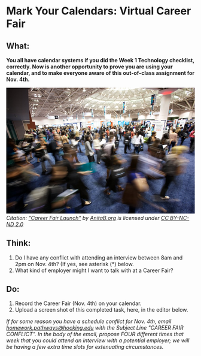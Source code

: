 # Mark Your Calendars: Virtual Career Fair

## What:

**You all have calendar systems if you did the Week 1 Technology checklist, correctly. Now is another opportunity to prove you are using your calendar, and to make everyone aware of this out-of-class assignment for Nov. 4th.**

![Mark Your Calendars: Virtual Career Fair Graphic](/Week%20Four%20-%20Nailing%20the%20Career%20Fair\After%20Class\Mark%20Your%20Calendars%20-%20Virtual%20Career%20Fair%20Graphic.jpg)
*Citation: ["Career Fair Launch"](https://www.flickr.com/photos/24640493@N06/10173095625) by [AnitaB.org](https://www.flickr.com/photos/24640493@N06) is licensed under [CC BY-NC-ND 2.0](https://creativecommons.org/licenses/by-nc-nd/2.0/?ref=ccsearch&atype=rich)*

## Think:

1. Do I have any conflict with attending an interview between 8am and 2pm on Nov. 4th? (If yes, see asterisk (*) below.
2. What kind of employer might I want to talk with at a Career Fair?

## Do:

1. Record the Career Fair (Nov. 4th) on your calendar.
2. Upload a screen shot of this completed task, here, in the editor below.

*If for some reason you have a schedule conflict for Nov. 4th, email <homework.pathways@hocking.edu> with the Subject Line "CAREER FAIR CONFLICT". In the body of the email, propose FOUR different times that week that you could attend an interview with a potential employer; we will be having a few extra time slots for extenuating circumstances.*
